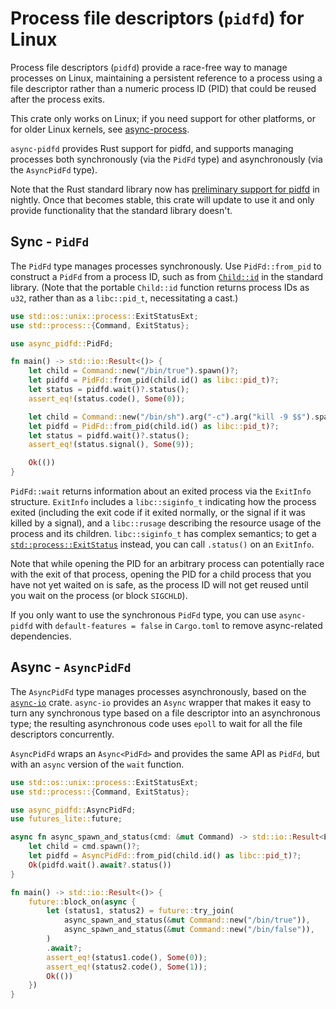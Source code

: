 Process file descriptors (`pidfd`) for Linux
============================================

Process file descriptors (`pidfd`) provide a race-free way to manage processes
on Linux, maintaining a persistent reference to a process using a file
descriptor rather than a numeric process ID (PID) that could be reused after
the process exits.

This crate only works on Linux; if you need support for other platforms, or for
older Linux kernels, see
[async-process](https://crates.io/crates/async-process).

`async-pidfd` provides Rust support for pidfd, and supports managing processes
both synchronously (via the `PidFd` type) and asynchronously (via the
`AsyncPidFd` type).

Note that the Rust standard library now has [preliminary support for
pidfd](https://doc.rust-lang.org/std/?search=pidfd) in nightly. Once that
becomes stable, this crate will update to use it and only provide functionality
that the standard library doesn't.

Sync - `PidFd`
--------------

The `PidFd` type manages processes synchronously.  Use `PidFd::from_pid` to
construct a `PidFd` from a process ID, such as from
[`Child::id`](https://doc.rust-lang.org/std/process/struct.Child.html#method.id)
in the standard library. (Note that the portable `Child::id` function returns
process IDs as `u32`, rather than as a `libc::pid_t`, necessitating a cast.)

```rust
use std::os::unix::process::ExitStatusExt;
use std::process::{Command, ExitStatus};

use async_pidfd::PidFd;

fn main() -> std::io::Result<()> {
    let child = Command::new("/bin/true").spawn()?;
    let pidfd = PidFd::from_pid(child.id() as libc::pid_t)?;
    let status = pidfd.wait()?.status();
    assert_eq!(status.code(), Some(0));

    let child = Command::new("/bin/sh").arg("-c").arg("kill -9 $$").spawn()?;
    let pidfd = PidFd::from_pid(child.id() as libc::pid_t)?;
    let status = pidfd.wait()?.status();
    assert_eq!(status.signal(), Some(9));

    Ok(())
}
```

`PidFd::wait` returns information about an exited process via the `ExitInfo`
structure. `ExitInfo` includes a `libc::siginfo_t` indicating how the process
exited (including the exit code if it exited normally, or the signal if it was
killed by a signal), and a `libc::rusage` describing the resource usage of the
process and its children. `libc::siginfo_t` has complex semantics; to get a
[`std::process::ExitStatus`](https://doc.rust-lang.org/std/process/struct.ExitStatus.html)
instead, you can call `.status()` on an `ExitInfo`.

Note that while opening the PID for an arbitrary process can potentially race
with the exit of that process, opening the PID for a child process that you
have not yet waited on is safe, as the process ID will not get reused until you
wait on the process (or block `SIGCHLD`).

If you only want to use the synchronous `PidFd` type, you can use `async-pidfd`
with `default-features = false` in `Cargo.toml` to remove async-related
dependencies.

Async - `AsyncPidFd`
--------------------

The `AsyncPidFd` type manages processes asynchronously, based on the
[`async-io`](https://docs.rs/async-io/) crate. `async-io` provides an `Async`
wrapper that makes it easy to turn any synchronous type based on a file
descriptor into an asynchronous type; the resulting asynchronous code uses
`epoll` to wait for all the file descriptors concurrently.

`AsyncPidFd` wraps an `Async<PidFd>` and provides the same API as `PidFd`, but
with an `async` version of the `wait` function.

```rust
use std::os::unix::process::ExitStatusExt;
use std::process::{Command, ExitStatus};

use async_pidfd::AsyncPidFd;
use futures_lite::future;

async fn async_spawn_and_status(cmd: &mut Command) -> std::io::Result<ExitStatus> {
    let child = cmd.spawn()?;
    let pidfd = AsyncPidFd::from_pid(child.id() as libc::pid_t)?;
    Ok(pidfd.wait().await?.status())
}

fn main() -> std::io::Result<()> {
    future::block_on(async {
        let (status1, status2) = future::try_join(
            async_spawn_and_status(&mut Command::new("/bin/true")),
            async_spawn_and_status(&mut Command::new("/bin/false")),
        )
        .await?;
        assert_eq!(status1.code(), Some(0));
        assert_eq!(status2.code(), Some(1));
        Ok(())
    })
}
```
